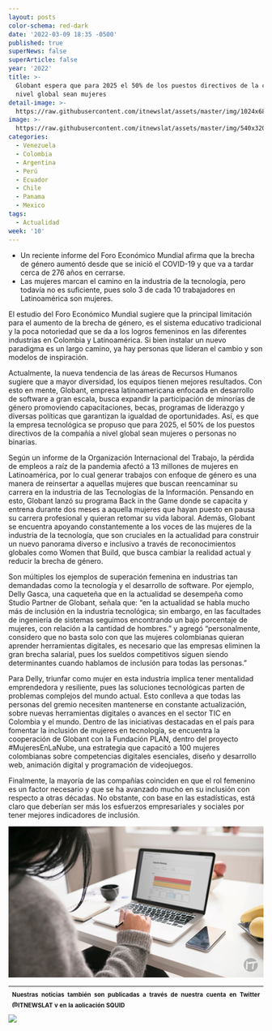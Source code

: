```yaml
---
layout: posts
color-schema: red-dark
date: '2022-03-09 18:35 -0500'
published: true
superNews: false
superArticle: false
year: '2022'
title: >-
  Globant espera que para 2025 el 50% de los puestos directivos de la compañía a
  nivel global sean mujeres
detail-image: >-
  https://raw.githubusercontent.com/itnewslat/assets/master/img/1024x680/Trabajo-con-Laptop-g.jpg
image: >-
  https://raw.githubusercontent.com/itnewslat/assets/master/img/540x320/Trabajo-con-Laptop-p.jpg
categories:
  - Venezuela
  - Colombia
  - Argentina
  - Perú
  - Ecuador
  - Chile
  - Panama
  - Mexico
tags:
  - Actualidad
week: '10'
---
```

- Un reciente informe del Foro Económico Mundial afirma que la brecha de género aumentó desde que se inició el COVID-19 y que va a tardar cerca de 276 años en cerrarse.
- Las mujeres marcan el camino en la industria de la tecnología, pero todavía no es suficiente, pues solo 3 de cada 10 trabajadores en Latinoamérica son mujeres.

El estudio del Foro Económico Mundial sugiere que la principal limitación para el aumento de la brecha de género, es el sistema educativo tradicional y la poca notoriedad que se da a los logros femeninos en las diferentes industrias en Colombia y Latinoamérica. Si bien instalar un nuevo paradigma es un largo camino, ya hay personas que lideran el cambio y son modelos de inspiración.

Actualmente, la nueva tendencia de las áreas de Recursos Humanos sugiere que a mayor diversidad, los equipos tienen mejores resultados. Con esto en mente, Globant, empresa latinoamericana enfocada en desarrollo de software a gran escala, busca expandir la participación de minorías de género promoviendo capacitaciones, becas, programas de liderazgo y diversas políticas que garantizan la igualdad de oportunidades. Así, es que la empresa tecnológica se propuso que para 2025, el 50% de los puestos directivos de la compañía a nivel global sean mujeres o personas no binarias.

Según un informe de la Organización Internacional del Trabajo, la pérdida de empleos a raíz de la pandemia afectó a 13 millones de mujeres en Latinoamérica, por lo cual generar trabajos con enfoque de género es una manera de reinsertar a aquellas mujeres que buscan reencaminar su carrera en la industria de las Tecnologías de la Información. Pensando en esto, Globant lanzó su programa Back in the Game donde se capacita y entrena durante dos meses a aquella mujeres que hayan puesto en pausa su  carrera profesional y quieran retomar su vida laboral. Además, Globant se encuentra apoyando constantemente a los voces de las mujeres  de la industria de la tecnología, que son cruciales en la actualidad para construir un nuevo panorama diverso e inclusivo a través de reconocimientos globales como Women that Build, que busca cambiar la realidad actual y reducir la brecha de género.

Son múltiples los ejemplos de superación femenina en industrias tan demandadas como la tecnología y el desarrollo de software. Por ejemplo, Delly Gasca, una caqueteña que en la actualidad se desempeña como Studio Partner de Globant, señala que: “en la actualidad se habla mucho más de inclusión en la industria tecnológica; sin embargo, en las facultades de ingeniería de sistemas seguimos encontrando un bajo porcentaje de mujeres, con relación a la cantidad de hombres.” y agregó “personalmente, considero que no basta solo con que las mujeres colombianas quieran aprender herramientas digitales, es necesario que las empresas eliminen la gran brecha salarial, pues los sueldos competitivos siguen siendo determinantes cuando hablamos de inclusión para todas las personas.”

Para Delly, triunfar como mujer en esta industria implica tener mentalidad emprendedora y resiliente, pues las soluciones tecnológicas parten de problemas complejos del mundo actual. Esto conlleva a que todas las personas del gremio necesiten mantenerse en constante actualización, sobre nuevas herramientas digitales o avances en el sector TIC en Colombia y el mundo. Dentro de las iniciativas destacadas en el país para fomentar la inclusión de mujeres en tecnología, se encuentra la cooperación de Globant con la Fundación PLAN, dentro del proyecto #MujeresEnLaNube, una estrategia que capacitó a 100 mujeres colombianas sobre competencias digitales esenciales,  diseño y desarrollo web, animación digital y programación de videojuegos. 

Finalmente, la mayoría de las compañías coinciden en que el rol femenino es un factor necesario y que se ha avanzado mucho en su inclusión con respecto a otras décadas. No obstante, con base en las estadísticas, está claro que deberían ser más los esfuerzos empresariales y sociales por tener mejores indicadores de inclusión. 


![](https://raw.githubusercontent.com/itnewslat/assets/master/img/540x320/Trabajo-con-Laptop-p.jpg)

<table style="height: 42px;" width="569">
<tbody>
<tr>
<td style="text-align: justify;"><sub><strong>Nuestras noticias también son publicadas a través de nuestra cuenta en Twitter <a href="https://twitter.com/itnewslat?lang=es">@ITNEWSLAT</a> y en la aplicación <a href="https://squidapp.co/en/">SQUID</a></strong></sub></td>
</tr>
</tbody>
</table>

<img src="https://tracker.metricool.com/c3po.jpg?hash=56f88a41e39ab42c063cc51676587a04"/>